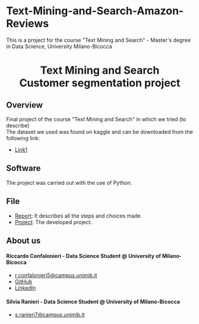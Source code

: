 # Text-Mining-and-Search-Amazon-Reviews
This is a project for the course "Text Mining and Search" - Master's degree in Data Science, University Milano-Bicocca 



<h1 align="center">Text Mining and Search <br /> Customer segmentation project</h1>

## Overview
Final project of the course "Text Mining and Search" in which we tried (to describe)
<br />
The dataset we used was found on kaggle and can be downloaded from the following link:
  * [Link1](https://www.kaggle.com/snap/amazon-fine-food-reviews)


## Software
The project was carried out with the use of Python. 

## File
  * [Report](./Report/report.pdf): It describes all the steps and choices made.
  * [Project](./AmazonFineFoodReviews.ipynb): The developed project.

## About us

#### Riccardo Confalonieri - Data Science Student @ University of Milano-Bicocca
  * r.confalonieri5@campus.unimib.it
  * [GitHub](https://github.com/rconfa)
  * [LinkedIn](https://www.linkedin.com/in/riccardo-confalonieri-5250b0201/)

#### Silvia Ranieri - Data Science Student @ University of Milano-Bicocca
  * s.ranieri7@campus.unimib.it

